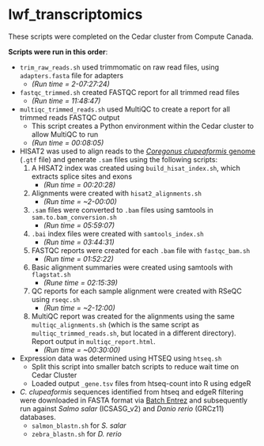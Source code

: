 # lwf_transcriptomics

These scripts were completed on the Cedar cluster from Compute Canada.

**Scripts were run in this order**:
- ```trim_raw_reads.sh``` used trimmomatic on raw read files, using ```adapters.fasta``` file for adapters 
     - *(Run time = 2-07:27:24)*
- ```fastqc_trimmed.sh``` created FASTQC report for all trimmed read files
     - *(Run time = 11:48:47)*
- ```multiqc_trimmed_reads.sh``` used MultiQC to create a report for all trimmed reads FASTQC output
     - This script creates a Python environment within the Cedar cluster to allow MultiQC to run
     - *(Run time = 00:08:05)*
- HISAT2 was used to align reads to the [*Coregonus clupeaformis* genome](https://www.ncbi.nlm.nih.gov/assembly/GCF_018398675.1/) (```.gtf``` file) and generate ```.sam``` files using the following scripts:
  1. A HISAT2 index was created using ```build_hisat_index.sh```, which extracts splice sites and exons
     - *(Run time = 00:20:28)*
  3. Alignments were created with ```hisat2_alignments.sh```
     - *(Run time = ~2-00:00)*
  5. ```.sam``` files were converted to ```.bam``` files using samtools in ```sam.to.bam_conversion.sh```
     - *(Run time = 05:59:07)*
  7. ```.bai``` index files were created with ```samtools_index.sh```
     - *(Run time = 03:44:31)*
  9. FASTQC reports were created for each ```.bam``` file with ```fastqc_bam.sh```
     - *(Run time = 01:52:22)*
  11. Basic alignment summaries were created using samtools with ```flagstat.sh```
      - *(Rune time = 02:15:39)*
  13. QC reports for each sample alignment were created with RSeQC using ```rseqc.sh```
      - *(Run time = ~2-12:00)*
  15. MultiQC report was created for the alignments using the same ```multiqc_alignments.sh``` (which is the same script as ```multiqc_trimmed_reads.sh```, but located in a different directory). Report output in ```multiqc_report.html```.
      - *(Run time = ~00:30:00)*
- Expression data was determined using HTSEQ using ```htseq.sh```
  - Split this script into smaller batch scripts to reduce wait time on Cedar Cluster   
  - Loaded output ```_gene.tsv``` files from htseq-count into R using edgeR
- *C. clupeaformis* sequences identified from htseq and edgeR filtering were downloaded in FASTA format via [Batch Entrez](https://www.ncbi.nlm.nih.gov/sites/batchentrez) and subsequently run against *Salmo salar* (ICSASG_v2) and *Danio rerio* (GRCz11) databases.
  - ```salmon_blastn.sh``` for *S. salar*
  - ```zebra_blastn.sh``` for *D. rerio*

